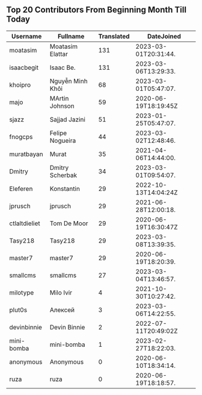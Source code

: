## Top 20 Contributors From Beginning Month Till Today ##
|Username|Fullname|Translated|DateJoined|
|--------|--------|----------|----------|
|moatasim|Moatasim Elattar|131|2023-03-01T20:31:44.|
|isaacbegit|Isaac Be.|131|2023-03-06T13:29:33.|
|khoipro|Nguyễn Minh Khôi|68|2023-03-01T05:47:07.|
|majo|MArtin Johnson|59|2020-06-19T18:19:45Z|
|sjazz|Sajjad Jazini|51|2023-01-25T05:47:07.|
|fnogcps|Felipe Nogueira|44|2023-03-02T12:48:46.|
|muratbayan|Murat|35|2021-04-06T14:44:00.|
|Dmitry|Dmitry Scherbak|34|2023-03-01T09:54:07.|
|Eleferen|Konstantin|29|2022-10-13T14:04:24Z|
|jprusch|jprusch|29|2021-06-28T12:00:18.|
|ctlaltdieliet|Tom De Moor|29|2020-06-19T16:30:47Z|
|Tasy218|Tasy218|29|2023-03-08T13:39:35.|
|master7|master7|29|2020-06-19T18:20:39.|
|smallcms|smallcms|27|2023-03-04T13:46:57.|
|milotype|Milo Ivir|4|2021-10-30T10:27:42.|
|plut0s|Алексей|3|2023-03-06T14:22:55.|
|devinbinnie|Devin Binnie|2|2022-07-11T20:49:02Z|
|mini-bomba|mini-bomba|1|2023-02-27T18:22:03.|
|anonymous|Anonymous|0|2020-06-10T18:34:14.|
|ruza|ruza|0|2020-06-19T18:18:57.|
